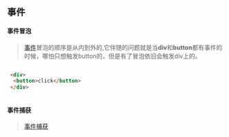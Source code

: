 ## 事件

#### 事件冒泡

 > [事件](https://developer.mozilla.org/zh-CN/docs/Learn/JavaScript/Building_blocks/Events#%E4%BA%8B%E4%BB%B6%E5%A7%94%E6%89%98)冒泡的顺序是从内到外的,它伴随的问题就是当**div**和**button**都有事件的时候，哪怕只想触发button的，但是有了冒泡依旧会触发div上的。

```html

 <div>
  <button>click</button>
 </div>
  
```

#### 事件捕获

 > [事件捕获](https://developer.mozilla.org/zh-CN/docs/Learn/JavaScript/Building_blocks/Events#%E4%BA%8B%E4%BB%B6%E5%A7%94%E6%89%98)
